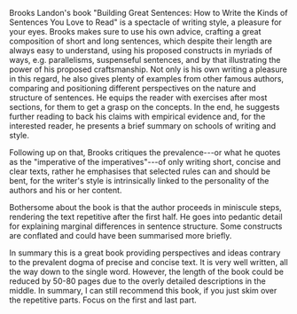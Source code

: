 
Brooks Landon's book "Building Great Sentences: How to Write the Kinds of Sentences You Love to Read" is a spectacle of writing style, a pleasure for your eyes. Brooks makes sure to use his own advice, crafting a great composition of short and long sentences, which despite their length are always easy to understand, using his proposed constructs in myriads of ways, e.g. parallelisms, suspenseful sentences, and by that illustrating the power of his proposed craftsmanship. Not only is his own writing a pleasure in this regard, he also gives plenty of examples from other famous authors, comparing and positioning different perspectives on the nature and structure of sentences. He equips the reader with exercises after most sections, for them to get a grasp on the concepts. In the end, he suggests further reading to back his claims with empirical evidence and, for the interested reader, he presents a brief summary on schools of writing and style.

Following up on that, Brooks critiques the prevalence---or what he quotes as the "imperative of the imperatives"---of only writing short, concise and clear texts, rather he emphasises that selected rules can and should be bent, for the writer's style is intrinsically linked to the personality of the authors and his or her content. 

Bothersome about the book is that the author proceeds in miniscule steps, rendering the text repetitive after the first half. He goes into pedantic detail for explaining marginal differences in sentence structure. Some constructs are conflated and could have been summarised more briefly.

In summary this is a great book providing perspectives and ideas contrary to the prevalent dogma of precise and concise text. It is very well written, all the way down to the single word. However, the length of the book could be reduced by 50-80 pages due to the overly detailed descriptions in the middle. In summary, I can still recommend this book, if you just skim over the repetitive parts. Focus on the first and last part.

